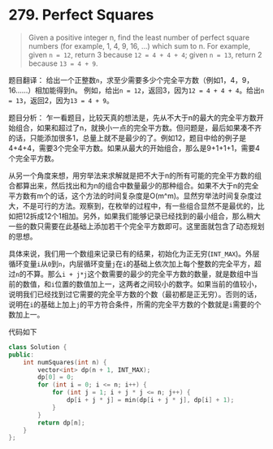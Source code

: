 # 279. Perfect Squares

> Given a positive integer n, find the least number of perfect square numbers \(for example, 1, 4, 9, 16, ...\) which sum to n. For example, given `n = 12`, return 3 because `12 = 4 + 4 + 4`; given `n = 13`, return 2 because `13 = 4 + 9`.

题目翻译： 给出一个正整数`n`，求至少需要多少个完全平方数（例如1，4，9，16……）相加能得到n。 例如，给出`n = 12`，返回3，因为`12 = 4 + 4 + 4`。给出`n = 13`，返回2，因为`13 = 4 + 9`。

题目分析： 乍一看题目，比较天真的想法是，先从不大于n的最大的完全平方数开始组合，如果和超过了n，就换小一点的完全平方数。但问题是，最后如果凑不齐的话，只能添加很多1，总量上就不是最少的了。例如12，题目中给的例子是4+4+4，需要3个完全平方数。如果从最大的开始组合，那么是9+1+1+1，需要4个完全平方数。

从另一个角度来想，用穷举法来求解就是把不大于n的所有可能的完全平方数的组合都算出来，然后找出和为n的组合中数量最少的那种组合。如果不大于n的完全平方数有m个的话，这个方法的时间复杂度是O\(m^m\)。显然穷举法时间复杂度过大，不是可行的方法。观察到，在枚举的过程中，有一些组合显然不是最优的，比如把12拆成12个1相加。另外，如果我们能够记录已经找到的最小组合，那么稍大一些的数只需要在此基础上添加若干个完全平方数即可。这里面就包含了动态规划的思想。

具体来说，我们用一个数组来记录已有的结果，初始化为正无穷\(`INT_MAX`\)。外层循环变量`i`从`0`到`n`，内层循环变量`j`在`i`的基础上依次加上每个整数的完全平方，超过`n`的不算。那么`i + j*j`这个数需要的最少的完全平方数的数量，就是数组中当前的数值，和`i`位置的数值加上一，这两者之间较小的数字。如果当前的值较小，说明我们已经找到过它需要的完全平方数的个数（最初都是正无穷）。否则的话，说明在`i`的基础上加上`j`的平方符合条件，所需的完全平方数的个数就是`i`需要的个数加上一。

代码如下

```cpp
class Solution {
public:
    int numSquares(int n) {
        vector<int> dp(n + 1, INT_MAX);
        dp[0] = 0;
        for (int i = 0; i <= n; i++) {
            for (int j = 1; i + j * j <= n; j++) {
                dp[i + j * j] = min(dp[i + j * j], dp[i] + 1);
            }
        }
        return dp[n];
    }
};
```

